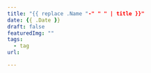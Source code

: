 ```yaml
---
title: "{{ replace .Name "-" " " | title }}"
date: {{ .Date }}
draft: false
featuredImg: ""
tags:
  - tag
url: 

---
```

